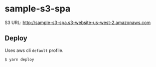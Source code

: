# sample-s3-spa

S3 URL: http://sample-s3-spa.s3-website-us-west-2.amazonaws.com

## Deploy

Uses aws cli `default` profile.

```
$ yarn deploy
```